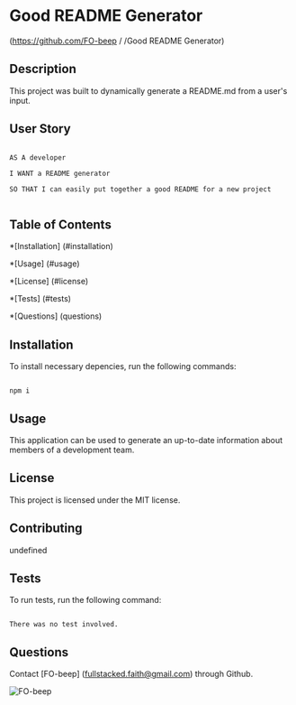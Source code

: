 # Good README Generator
(https://github.com/FO-beep /
  /Good README Generator)

  ## Description
  This project was built to dynamically generate a README.md from a user's input.

  ## User Story

  ```

  AS A developer

  I WANT a README generator

  SO THAT I can easily put together a good README for a new project


  ```


  ## Table of Contents

  *[Installation] (#installation)

  *[Usage] (#usage)

  *[License] (#license)

  *[Tests] (#tests)

  *[Questions] (questions)

  
  ## Installation

  To install necessary depencies, run the following commands:

  ```

  npm i

  ```

  ## Usage

 This application can be used to generate an up-to-date information about members of a development team.


 ## License

 This project is licensed under the MIT license.


 ## Contributing

 undefined

 ## Tests

 To run tests, run the following command:

 ```

 There was no test involved.

 ```

 ## Questions

Contact [FO-beep] (fullstacked.faith@gmail.com) through Github.

![FO-beep](https://avatars2.githubusercontent.com/u/61364528?v=4)
